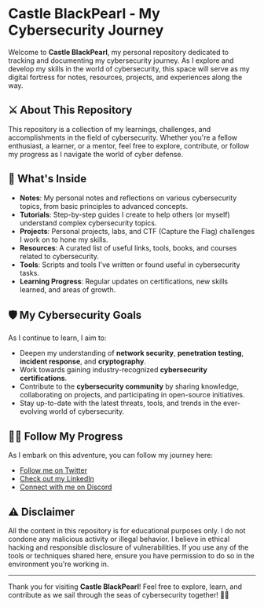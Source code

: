 # Castle BlackPearl - My Cybersecurity Journey

Welcome to **Castle BlackPearl**, my personal repository dedicated to tracking and documenting my cybersecurity journey. As I explore and develop my skills in the world of cybersecurity, this space will serve as my digital fortress for notes, resources, projects, and experiences along the way.

## ⚔️ About This Repository

This repository is a collection of my learnings, challenges, and accomplishments in the field of cybersecurity. Whether you're a fellow enthusiast, a learner, or a mentor, feel free to explore, contribute, or follow my progress as I navigate the world of cyber defense.

## 🏰 What's Inside

- **Notes**: My personal notes and reflections on various cybersecurity topics, from basic principles to advanced concepts.
- **Tutorials**: Step-by-step guides I create to help others (or myself) understand complex cybersecurity topics.
- **Projects**: Personal projects, labs, and CTF (Capture the Flag) challenges I work on to hone my skills.
- **Resources**: A curated list of useful links, tools, books, and courses related to cybersecurity.
- **Tools**: Scripts and tools I've written or found useful in cybersecurity tasks.
- **Learning Progress**: Regular updates on certifications, new skills learned, and areas of growth.

## 🛡️ My Cybersecurity Goals

As I continue to learn, I aim to:

- Deepen my understanding of **network security**, **penetration testing**, **incident response**, and **cryptography**.
- Work towards gaining industry-recognized **cybersecurity certifications**.
- Contribute to the **cybersecurity community** by sharing knowledge, collaborating on projects, and participating in open-source initiatives.
- Stay up-to-date with the latest threats, tools, and trends in the ever-evolving world of cybersecurity.

## 🏴‍☠️ Follow My Progress

As I embark on this adventure, you can follow my journey here:

- [Follow me on Twitter](https://twitter.com/captainbarbosa0)
- [Check out my LinkedIn](https://www.linkedin.com/)
- [Connect with me on Discord](https://discord.gg/)

## ⚠️ Disclaimer

All the content in this repository is for educational purposes only. I do not condone any malicious activity or illegal behavior. I believe in ethical hacking and responsible disclosure of vulnerabilities. If you use any of the tools or techniques shared here, ensure you have permission to do so in the environment you're working in.


---

Thank you for visiting **Castle BlackPearl**! Feel free to explore, learn, and contribute as we sail through the seas of cybersecurity together! 🏴‍☠️

